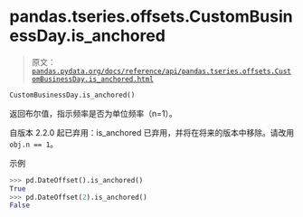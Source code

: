 # pandas.tseries.offsets.CustomBusinessDay.is_anchored

> 原文：[`pandas.pydata.org/docs/reference/api/pandas.tseries.offsets.CustomBusinessDay.is_anchored.html`](https://pandas.pydata.org/docs/reference/api/pandas.tseries.offsets.CustomBusinessDay.is_anchored.html)

```py
CustomBusinessDay.is_anchored()
```

返回布尔值，指示频率是否为单位频率（n=1）。

自版本 2.2.0 起已弃用：is_anchored 已弃用，并将在将来的版本中移除。请改用`obj.n == 1`。

示例

```py
>>> pd.DateOffset().is_anchored()
True
>>> pd.DateOffset(2).is_anchored()
False 
```
